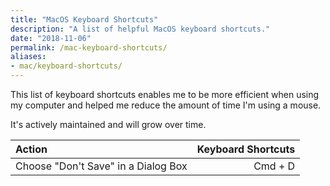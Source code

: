 ```yaml
---
title: "MacOS Keyboard Shortcuts"
description: "A list of helpful MacOS keyboard shortcuts."
date: "2018-11-06"
permalink: /mac-keyboard-shortcuts/
aliases:
- mac/keyboard-shortcuts/
---
```


This list of keyboard shortcuts enables me to be more efficient when using my computer and helped me reduce the amount of time I'm using a mouse.

It's actively maintained and will grow over time.

| Action                              | Keyboard Shortcuts |
| :---------------------------------- | -----------------: |
| Choose "Don't Save" in a Dialog Box | Cmd + D            |
